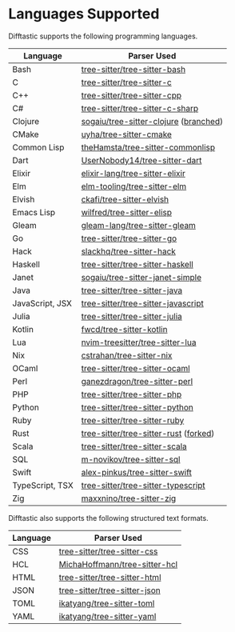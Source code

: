 # Languages Supported

Difftastic supports the following programming languages.

| Language        | Parser Used                                                                                                                                                    |
|-----------------|----------------------------------------------------------------------------------------------------------------------------------------------------------------|
| Bash            | [tree-sitter/tree-sitter-bash](https://github.com/tree-sitter/tree-sitter-bash)                                                                                |
| C               | [tree-sitter/tree-sitter-c](https://github.com/tree-sitter/tree-sitter-c)                                                                                      |
| C++             | [tree-sitter/tree-sitter-cpp](https://github.com/tree-sitter/tree-sitter-cpp)                                                                                  |
| C#              | [tree-sitter/tree-sitter-c-sharp](https://github.com/tree-sitter/tree-sitter-c-sharp)                                                                          |
| Clojure         | [sogaiu/tree-sitter-clojure](https://github.com/sogaiu/tree-sitter-clojure) ([branched](https://github.com/sogaiu/tree-sitter-clojure/tree/issue-21))          |
| CMake           | [uyha/tree-sitter-cmake](https://github.com/uyha/tree-sitter-cmake)                                                                                            |
| Common Lisp     | [theHamsta/tree-sitter-commonlisp](https://github.com/theHamsta/tree-sitter-commonlisp)                                                                        |
| Dart            | [UserNobody14/tree-sitter-dart](https://github.com/UserNobody14/tree-sitter-dart)                                                                              |
| Elixir          | [elixir-lang/tree-sitter-elixir](https://github.com/elixir-lang/tree-sitter-elixir)                                                                            |
| Elm             | [elm-tooling/tree-sitter-elm](https://github.com/elm-tooling/tree-sitter-elm)                                                                                  |
| Elvish          | [ckafi/tree-sitter-elvish](https://github.com/ckafi/tree-sitter-elvish)                                                                                        |
| Emacs Lisp      | [wilfred/tree-sitter-elisp](https://github.com/Wilfred/tree-sitter-elisp)                                                                                      |
| Gleam           | [gleam-lang/tree-sitter-gleam](https://github.com/gleam-lang/tree-sitter-gleam)                                                                                |
| Go              | [tree-sitter/tree-sitter-go](https://github.com/tree-sitter/tree-sitter-go)                                                                                    |
| Hack            | [slackhq/tree-sitter-hack](https://github.com/slackhq/tree-sitter-hack)                                                                                        |
| Haskell         | [tree-sitter/tree-sitter-haskell](https://github.com/tree-sitter/tree-sitter-haskell)                                                                          |
| Janet           | [sogaiu/tree-sitter-janet-simple](https://github.com/sogaiu/tree-sitter-janet-simple)                                                                          |
| Java            | [tree-sitter/tree-sitter-java](https://github.com/tree-sitter/tree-sitter-java)                                                                                |
| JavaScript, JSX | [tree-sitter/tree-sitter-javascript](https://github.com/tree-sitter/tree-sitter-javascript)                                                                    |
| Julia           | [tree-sitter/tree-sitter-julia](https://github.com/tree-sitter/tree-sitter-julia)                                                                              |
| Kotlin          | [fwcd/tree-sitter-kotlin](https://github.com/fwcd/tree-sitter-kotlin)                                                                                          |
| Lua             | [nvim-treesitter/tree-sitter-lua](https://github.com/nvim-treesitter/tree-sitter-lua)                                                                          |
| Nix             | [cstrahan/tree-sitter-nix](https://github.com/cstrahan/tree-sitter-nix)                                                                                        |
| OCaml           | [tree-sitter/tree-sitter-ocaml](https://github.com/tree-sitter/tree-sitter-ocaml)                                                                              |
| Perl            | [ganezdragon/tree-sitter-perl](https://github.com/ganezdragon/tree-sitter-perl)                                                                                |
| PHP             | [tree-sitter/tree-sitter-php](https://github.com/tree-sitter/tree-sitter-php)                                                                                  |
| Python          | [tree-sitter/tree-sitter-python](https://github.com/tree-sitter/tree-sitter-python)                                                                            |
| Ruby            | [tree-sitter/tree-sitter-ruby](https://github.com/tree-sitter/tree-sitter-ruby)                                                                                |
| Rust            | [tree-sitter/tree-sitter-rust](https://github.com/tree-sitter/tree-sitter-rust) ([forked](https://github.com/Wilfred/tree-sitter-rust/tree/non_special_token)) |
| Scala           | [tree-sitter/tree-sitter-scala](https://github.com/tree-sitter/tree-sitter-scala)                                                                              |
| SQL             | [m-novikov/tree-sitter-sql](https://github.com/m-novikov/tree-sitter-sql)                                                                                      |
| Swift           | [alex-pinkus/tree-sitter-swift](https://github.com/alex-pinkus/tree-sitter-swift)                                                                              |
| TypeScript, TSX | [tree-sitter/tree-sitter-typescript](https://github.com/tree-sitter/tree-sitter-typescript)                                                                    |
| Zig             | [maxxnino/tree-sitter-zig](https://github.com/maxxnino/tree-sitter-zig)                                                                                        |

Difftastic also supports the following structured text formats.

| Language | Parser Used                                                                       |
|----------|-----------------------------------------------------------------------------------|
| CSS      | [tree-sitter/tree-sitter-css](https://github.com/tree-sitter/tree-sitter-css)     |
| HCL      | [MichaHoffmann/tree-sitter-hcl](https://github.com/MichaHoffmann/tree-sitter-hcl) |
| HTML     | [tree-sitter/tree-sitter-html](https://github.com/tree-sitter/tree-sitter-html)   |
| JSON     | [tree-sitter/tree-sitter-json](https://github.com/tree-sitter/tree-sitter-json)   |
| TOML     | [ikatyang/tree-sitter-toml](https://github.com/ikatyang/tree-sitter-toml)         |
| YAML     | [ikatyang/tree-sitter-yaml](https://github.com/ikatyang/tree-sitter-yaml)         |

